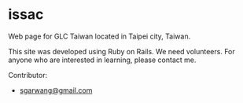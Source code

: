 issac
=====

Web page for GLC Taiwan located in Taipei city, Taiwan.

This site was developed using Ruby on Rails.
We need volunteers.
For anyone who are interested in learning, please contact me.

Contributor:
  * sgarwang@gmail.com


